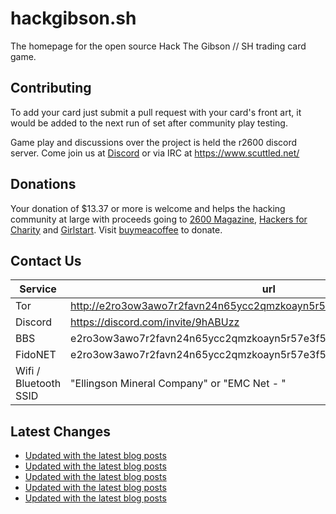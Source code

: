 # hackgibson.sh
The homepage for the open source Hack The Gibson // SH trading card game.


## Contributing

To add your card just submit a pull request with your card's front art, it would be added to the next run of set after community play testing.

Game play and discussions over the project is held the r2600 discord server. Come join us at [Discord](https://discord.com/invite/9hABUzz) or via IRC at https://www.scuttled.net/


## Donations

Your donation of $13.37 or more is welcome and helps the hacking community at large with proceeds going to [2600 Magazine](https://2600.com/), [Hackers for Charity](https://hackersforcharity.org) and [Girlstart](https://girlstart.org).  Visit [buymeacoffee](https://www.buymeacoffee.com/hackgibson.sh) to donate.


## Contact Us

Service | url
-|-
Tor | http://e2ro3ow3awo7r2favn24n65ycc2qmzkoayn5r57e3f56nvjwdcgg32ad.onion
Discord | https://discord.com/invite/9hABUzz
BBS | e2ro3ow3awo7r2favn24n65ycc2qmzkoayn5r57e3f56nvjwdcgg32ad.onion:23
FidoNET | e2ro3ow3awo7r2favn24n65ycc2qmzkoayn5r57e3f56nvjwdcgg32ad.onion:24554
Wifi / Bluetooth SSID | "Ellingson Mineral Company" or "EMC Net - <fidonet address>"

## Latest Changes
<!-- BLOG-POST-LIST:START -->
- [Updated with the latest blog posts](https://github.com/DFW2600/hackgibson.sh/commit/176a56d706620adfc4e61bade57e54fd23f0e14e)
- [Updated with the latest blog posts](https://github.com/DFW2600/hackgibson.sh/commit/f8ec1b6906b1c4bdf67c8fce365904b3e404be5a)
- [Updated with the latest blog posts](https://github.com/DFW2600/hackgibson.sh/commit/66e1aa234a630cdb5bf8d583a21e184903b604f7)
- [Updated with the latest blog posts](https://github.com/DFW2600/hackgibson.sh/commit/3df0d31dc69b5d9af4981e83a459a63ef28d1c77)
- [Updated with the latest blog posts](https://github.com/DFW2600/hackgibson.sh/commit/433557c7b42f6ccba5d5540a626fed716037aa49)
<!-- BLOG-POST-LIST:END -->
